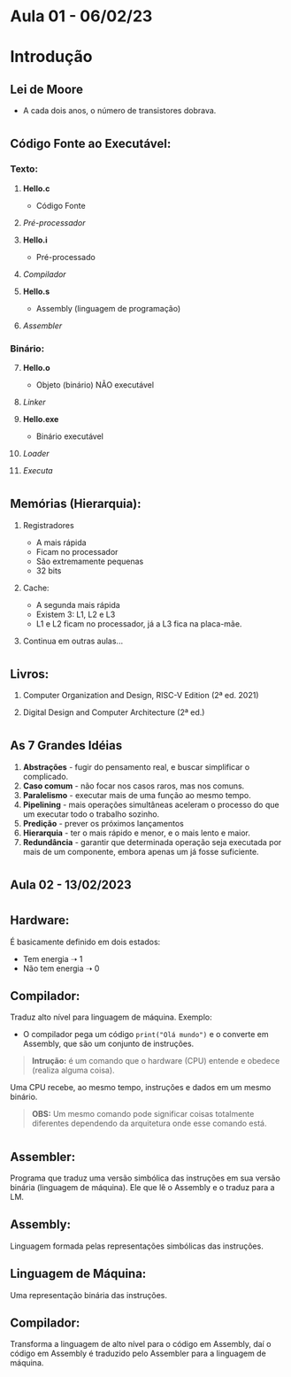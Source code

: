 # Aula 01 - 06/02/23
# Introdução

## Lei de Moore
- A cada dois anos, o número de transistores dobrava.

#

## Código Fonte ao Executável:
### **Texto:**
1. **Hello.c**
    - Código Fonte

2. *Pré-processador*

3. **Hello.i**
    - Pré-processado

4. *Compilador*

5. **Hello.s**
    - Assembly (linguagem de programação)

6. *Assembler*

### **Binário:**
7. **Hello.o**
    - Objeto (binário) NÃO executável

8. *Linker*

9. **Hello.exe**
    - Binário executável

10. *Loader*

11. *Executa*

#

## Memórias (Hierarquia):
1. Registradores
    - A mais rápida
    - Ficam no processador
    - São extremamente pequenas
    - 32 bits

2. Cache:
    - A segunda mais rápida
    - Existem 3: L1, L2 e L3
    - L1 e L2 ficam no processador, já a L3 fica na placa-mãe.

3. Continua em outras aulas...

#

## Livros:
1. Computer Organization and Design, RISC-V Edition (2ª ed. 2021)

2. Digital Design and Computer Architecture (2ª ed.)

#

## As 7 Grandes Idéias
1. **Abstrações** - fugir do pensamento real, e buscar simplificar o complicado.
2. **Caso comum** - não focar nos casos raros, mas nos comuns.
3. **Paralelismo** - executar mais de uma função ao mesmo tempo.
4. **Pipelining** - mais operações simultâneas aceleram o processo do que um executar todo o trabalho sozinho.
5. **Predição** - prever os próximos lançamentos
6. **Hierarquia** - ter o mais rápido e menor, e o mais lento e maior.
7. **Redundância** - garantir que determinada operação seja executada por mais de um componente, embora apenas um já fosse suficiente.

#

## Aula 02 - 13/02/2023

#

## Hardware:
É basicamente definido em dois estados:
- Tem energia ➝ 1
- Não tem energia ➝ 0

## Compilador:
Traduz alto nível para linguagem de máquina.
Exemplo:
- O compilador pega um código `print("Olá mundo")` e o converte em Assembly, que são um conjunto de instruções.

> **Intrução:** é um comando que o hardware (CPU) entende e obedece (realiza alguma coisa).

Uma CPU recebe, ao mesmo tempo, instruções e dados em um mesmo binário.

> **OBS:** Um mesmo comando pode significar coisas totalmente diferentes dependendo da arquitetura onde esse comando está.

#

## Assembler: 
Programa que traduz uma versão simbólica das instruções em sua versão binária (linguagem de máquina). Ele que lê o Assembly e o traduz para a LM.

## Assembly:
Linguagem formada pelas representações simbólicas das instruções.

## Linguagem de Máquina:
Uma representação binária das instruções.

## Compilador:
Transforma a linguagem de alto nível para o código em Assembly, daí o código em 
Assembly é traduzido pelo Assembler para a linguagem de máquina.

